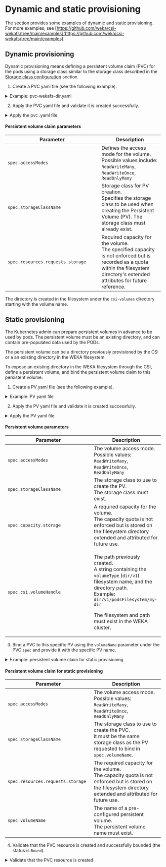 # Dynamic and static provisioning

The section provides some examples of dynamic and static provisioning. For more examples, see  [https://github.com/weka/csi-wekafs/tree/main/examples](https://github.com/weka/csi-wekafs/tree/main/examples).

## Dynamic provisioning

Dynamic provisioning means defining a persistent volume claim (PVC) for the pods using a storage class similar to the storage class described in the [Storage class configuration](storage-class-configurations.md) section.

1. Create a PVC yaml file (see the following example).

<details>

<summary>Example: pvc-wekafs-dir.yaml</summary>

{% code title="csi-wekafs/examples/dynamic/pvc-wekafs-dir.yaml" %}
```yaml
apiVersion: v1
kind: PersistentVolumeClaim
metadata:
  name: pvc-wekafs-dir
spec:
  accessModes:
    - ReadWriteMany
  storageClassName: storageclass-wekafs-dir
  volumeMode: Filesystem
  resources:
    requests:
      storage: 1Gi
```
{% endcode %}

</details>

2. Apply the PVC yaml file and validate it is created successfully.

<details>

<summary>Apply the pvc .yaml file</summary>

```
# apply the pvc .yaml file
$ kubectl apply -f pvc-wekafs-dir.yaml
persistentvolumeclaim/pvc-wekafs-dir created

# check the pvc resource has been created
$ kubectl get pvc
NAME                  STATUS   VOLUME                                     CAPACITY   ACCESS MODES   STORAGECLASS                   AGE
pvc-wekafs-dir        Bound    pvc-d00ba0fe-04a0-4916-8fea-ddbbc8f43380   1Gi        RWX            storageclass-wekafs-dir        2m10s
```

</details>

#### Persistent volume claim **parameters**

<table><thead><tr><th width="288">Parameter</th><th>Description</th></tr></thead><tbody><tr><td><code>spec.accessModes</code></td><td>Defines the access mode for the volume. Possible values include:<br><code>ReadWriteMany</code>, <code>ReadWriteOnce</code>, <code>ReadOnlyMany</code></td></tr><tr><td><code>spec.storageClassName</code></td><td>Storage class for PV creation. <br>Specifies the storage class to be used when creating the Persistent Volume (PV). The storage class must already exist.</td></tr><tr><td><code>spec.resources.requests.storage</code></td><td>Required capacity for the volume.<br>The specified capacity is not enforced but is recorded as a quota within the filesystem directory's extended attributes for future reference.</td></tr></tbody></table>

The directory is created in the filesystem under the `csi-volumes` directory starting with the volume name.

## Static provisioning

The Kubernetes admin can prepare persistent volumes in advance to be used by pods. The persistent volume must be an existing directory, and can contain pre-populated data used by the PODs.

The persistent volume can be a directory previously provisioned by the CSI or a an existing directory in the WEKA filesystem.

To expose an existing directory in the WEKA filesystem through the CSI, define a persistent volume, and bind the persistent volume claim to this persistent volume.

1. Create a PV yaml file (see the following example).

<details>

<summary>Example:  PV yaml file</summary>

{% code title="csi-wekafs/examples/static/pv-wekafs-dir-static.yaml" %}
```yaml
apiVersion: v1
kind: PersistentVolume
metadata:
  name: pv-wekafs-dir-static
spec:
  storageClassName: storageclass-wekafs-dir
  accessModes:
    - ReadWriteMany
  persistentVolumeReclaimPolicy: Retain
  volumeMode: Filesystem
  capacity:
    storage: 1Gi
  csi:
    driver: csi.weka.io
    # volumeHandle must be formatted as following:
    # dir/v1/<FILE_SYSTEM_NAME>/<INNER_PATH_IN_FILESYSTEM>
    # The path must exist, otherwise publish request will fail
    volumeHandle: dir/v1/podsFilesystem/my-dir
```
{% endcode %}

</details>

2. Apply the PV yaml file and validate it is created successfully.

<details>

<summary>Apply the PV yaml file</summary>

```
# apply the pv .yaml file
$ kubectl apply -f pv-wekafs-dir-static.yaml
persistentvolume/pv-wekafs-dir-static created

# check the pv resource has been created
$ kubectl get pv
NAME                                       CAPACITY   ACCESS MODES   RECLAIM POLICY   STATUS      CLAIM                         STORAGECLASS                   REASON   AGE
pv-wekafs-dir-static                       1Gi        RWX            Retain           Available                                 storageclass-wekafs-dir                 3m33s
```

</details>

#### Persistent volume **parameters**

<table><thead><tr><th width="263.3333333333333">Parameter</th><th>Description</th></tr></thead><tbody><tr><td><code>spec.accessModes</code></td><td>The volume access mode.<br>Possible values: <code>ReadWriteMany</code>, <code>ReadWriteOnce</code>, <code>ReadOnlyMany</code></td></tr><tr><td><code>spec.storageClassName</code></td><td>The storage class to use to create the PV.<br>The storage class must exist.</td></tr><tr><td><code>spec.capacity.storage</code></td><td>A required capacity for the volume.<br>The capacity quota is not enforced but is stored on the filesystem directory extended and attributed for future use. </td></tr><tr><td><code>spec.csi.volumeHandle</code></td><td><p>The path previously created.<br>A string containing the <code>volumeType</code> (<code>dir/v1</code>) filesystem name, and the directory path. <br>Example: <code>dir/v1/podsFilesystem/my-dir</code></p><p>The filesystem and path must exist in the WEKA cluster.</p></td></tr></tbody></table>

3. Bind a PVC to this specific PV using the `volumeName` parameter under the PVC `spec` and provide it with the specific PV name.

<details>

<summary>Example: persistent volume claim for static provisioning</summary>

{% code title="csi-wekafs/examples/static/pvc-wekafs-dir-static.yaml" %}
```yaml
apiVersion: v1
kind: PersistentVolumeClaim
metadata:
  name: pvc-wekafs-dir-static
spec:
  accessModes:
    - ReadWriteMany
  storageClassName: storageclass-wekafs-dir
  volumeName: pv-wekafs-dir-static
  volumeMode: Filesystem
  resources:
    requests:
      storage: 1Gi
```
{% endcode %}

</details>

#### Persistent volume claim for static provisioning

<table><thead><tr><th width="263">Parameter</th><th>Description</th></tr></thead><tbody><tr><td><code>spec.accessModes</code></td><td>The volume access mode.<br>Possible values: <code>ReadWriteMany</code>, <code>ReadWriteOnce</code>, <code>ReadOnlyMany</code></td></tr><tr><td><code>spec.storageClassName</code></td><td>The storage class to use to create the PVC.<br>It must be the same storage class as the PV requested to bind in <code>spec.volumeName</code>.</td></tr><tr><td><code>spec.resources.requests.storage</code></td><td>The required capacity for the volume.<br>The capacity quota is not enforced but is stored on the filesystem directory extended and attributed for future use.</td></tr><tr><td><code>spec.volumeName</code></td><td>The name of a pre-configured persistent volume.<br>The persistent volume name must exist.</td></tr></tbody></table>

4. Validate that the PVC resource is created and successfully bounded (the status is `Bound`).

<details>

<summary>Validate that the PVC resource is created</summary>

```
# check the pv resource has been created
$ kubectl get pv
NAME                                       CAPACITY   ACCESS MODES   RECLAIM POLICY   STATUS      CLAIM                           STORAGECLASS                   REASON   AGE
pv-wekafs-dir-static                       1Gi        RWX            Retain           Bound       default/pvc-wekafs-dir-static   storageclass-wekafs-dir                 6m30s
```

</details>

